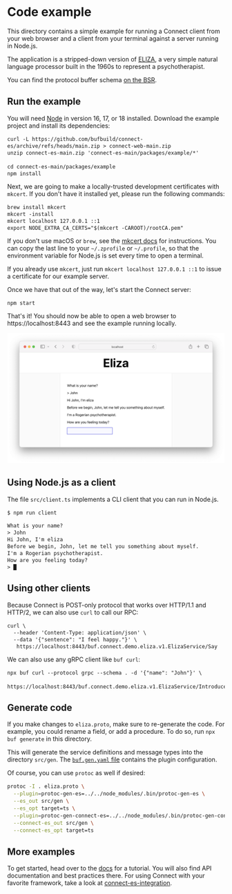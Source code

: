 # Code example

This directory contains a simple example for running a Connect client from your web browser and a 
client from your terminal against a server running in Node.js.

The application is a stripped-down version of [ELIZA](https://en.wikipedia.org/wiki/ELIZA), a very 
simple natural language processor built in the 1960s to represent a psychotherapist. 

You can find the protocol buffer schema [on the BSR](https://buf.build/bufbuild/eliza/tree/main:buf/connect/demo/eliza/v1/eliza.proto).

## Run the example

You will need [Node](https://nodejs.org/en/download/) in version 16, 17, or 18 installed. Download 
the example project and install its dependencies:

```shell
curl -L https://github.com/bufbuild/connect-es/archive/refs/heads/main.zip > connect-web-main.zip
unzip connect-es-main.zip 'connect-es-main/packages/example/*'

cd connect-es-main/packages/example
npm install
```

Next, we are going to make a locally-trusted development certificates with `mkcert`.
If you don't have it installed yet, please run the following commands:

```shell
brew install mkcert
mkcert -install
mkcert localhost 127.0.0.1 ::1
export NODE_EXTRA_CA_CERTS="$(mkcert -CAROOT)/rootCA.pem"
```

If you don't use macOS or `brew`, see the [mkcert docs](https://github.com/FiloSottile/mkcert#installation) 
for instructions. You can copy the last line to your `~/.zprofile` or `~/.profile`, so that 
the environment variable for Node.js is set every time to open a terminal.

If you already use `mkcert`, just run `mkcert localhost 127.0.0.1 ::1` to issue a certificate 
for our example server.

Once we have that out of the way, let's start the Connect server:

```shell
npm start
```

That's it!  You should now be able to open a web browser to https://localhost:8443 and see the 
example running locally.

![Screenshot](README.png)


## Using Node.js as a client

The file `src/client.ts` implements a CLI client that you can run in Node.js. 

```shell
$ npm run client
```

```
What is your name?
> John
Hi John, I'm eliza
Before we begin, John, let me tell you something about myself.
I'm a Rogerian psychotherapist.
How are you feeling today?
> █
```

## Using other clients 

Because Connect is POST-only protocol that works over HTTP/1.1 and HTTP/2, we can also use 
`curl` to call our RPC:

```shell
curl \
  --header 'Content-Type: application/json' \
  --data '{"sentence": "I feel happy."}' \
   https://localhost:8443/buf.connect.demo.eliza.v1.ElizaService/Say
```

We can also use any gRPC client like `buf curl`:

```shell
npx buf curl --protocol grpc --schema . -d '{"name": "John"}' \
   https://localhost:8443/buf.connect.demo.eliza.v1.ElizaService/Introduce
```


## Generate code

If you make changes to `eliza.proto`, make sure to re-generate the code. For example, you could rename a field, or
add a procedure. To do so, run `npx buf generate` in this directory.

This will generate the service definitions and message types into the directory `src/gen`. The 
[`buf.gen.yaml` file](./buf.gen.yaml) contains the plugin configuration. 

Of course, you can use `protoc` as well if desired:

```bash
protoc -I . eliza.proto \
  --plugin=protoc-gen-es=../../node_modules/.bin/protoc-gen-es \
  --es_out src/gen \
  --es_opt target=ts \
  --plugin=protoc-gen-connect-es=../../node_modules/.bin/protoc-gen-connect-es \
  --connect-es_out src/gen \
  --connect-es_opt target=ts
```

## More examples

To get started, head over to the [docs](https://connect.build/docs/web/getting-started)
for a tutorial. You will also find API documentation and best practices there.
For using Connect with your favorite framework, take a look at
[connect-es-integration](https://github.com/bufbuild/connect-es-integration).
